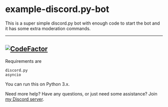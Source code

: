# example-discord.py-bot
This is a super simple discord.py bot with enough code to start the bot and it has some extra moderation commands.

-------------------------------------------------------------------------------------------------------
[![CodeFactor](https://www.codefactor.io/repository/github/wallvon/example-discord.py-bot/badge)](https://www.codefactor.io/repository/github/wallvon/example-discord.py-bot)
-------------------------------------------------------------------------------------------------------

Requirements are
```
discord.py
asyncio
```

You can run this on Python 3.x.

Need more help? Have any questions, or just need some assistance?
Join [my Discord server](https://discord.gg/qy9SKfg).

